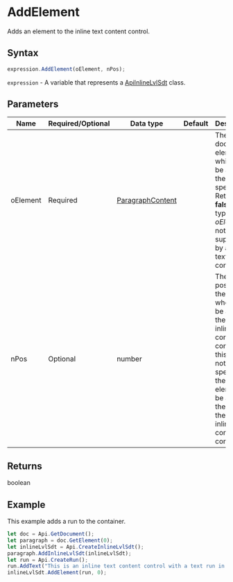# AddElement

Adds an element to the inline text content control.

## Syntax

```javascript
expression.AddElement(oElement, nPos);
```

`expression` - A variable that represents a [ApiInlineLvlSdt](../ApiInlineLvlSdt.md) class.

## Parameters

| **Name** | **Required/Optional** | **Data type** | **Default** | **Description** |
| ------------- | ------------- | ------------- | ------------- | ------------- |
| oElement | Required | [ParagraphContent](../../Enumeration/ParagraphContent.md) |  | The document element which will be added at the position specified. Returns **false** if the type of *oElement* is not supported by an inline text content control. |
| nPos | Optional | number |  | The position of the element where it will be added to the current inline text content control. If this value is not specified, then the element will be added to the end of the current inline text content control. |

## Returns

boolean

## Example

This example adds a run to the container.

```javascript editor-docx
let doc = Api.GetDocument();
let paragraph = doc.GetElement(0);
let inlineLvlSdt = Api.CreateInlineLvlSdt();
paragraph.AddInlineLvlSdt(inlineLvlSdt);
let run = Api.CreateRun();
run.AddText("This is an inline text content control with a text run in it.");
inlineLvlSdt.AddElement(run, 0);
```
